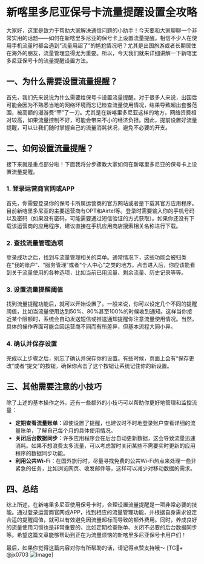 # 新喀里多尼亚保号卡流量提醒设置全攻略

大家好，这里是致力于帮助大家解决通信问题的小助手！今天要和大家聊聊一个非常实用的话题——如何在新喀里多尼亚的保号卡上设置流量提醒。相信不少人在使用手机流量时都会遇到“流量用超了”的尴尬情况吧？尤其是出国旅游或者长期居住在海外的朋友，流量管理显得尤为重要。所以，今天我们就来详细讲解一下新喀里多尼亚保号卡的流量提醒设置方法。

## 一、为什么需要设置流量提醒？

首先，我们先来说说为什么需要给保号卡设置流量提醒。对于很多人来说，出国后可能会因为不熟悉当地的网络环境而忘记检查流量使用情况，结果导致超出套餐范围，被高额的漫游费“宰”了一刀。尤其是在新喀里多尼亚这样的地方，网络资费相对较高，如果流量控制不好，可能会带来不小的经济负担。因此，提前设置好流量提醒，可以让我们随时掌握自己的流量消耗状况，避免不必要的开支。

## 二、如何设置流量提醒？

接下来就是重点部分啦！下面我将分步骤教大家如何在新喀里多尼亚的保号卡上设置流量提醒。

### 1. 登录运营商官网或APP

首先，你需要登录你的保号卡所属运营商的官方网站或者是下载其官方应用程序。目前新喀里多尼亚的主要运营商有OPT和Airtel等。登录时需要输入你的手机号码以及密码（如果没有密码，可能需要通过短信验证的方式获取）。如果你还没有下载该运营商的应用程序，建议直接在手机应用商店搜索相关名称进行下载。

### 2. 查找流量管理选项

登录成功之后，找到与流量管理相关的菜单。通常情况下，这些功能会被归类在“我的账户”、“服务管理”或者“个人中心”之类的地方。点击进入后，你应该能看到关于流量使用的各种选项，比如当前已用流量、剩余流量、历史记录等等。

### 3. 设置流量提醒阈值

找到流量提醒功能后，就可以开始设置了。一般来说，你可以设定几个不同的提醒阈值，比如当流量使用达到50%、80%甚至100%的时候收到通知。这样当你接近某个限额时，系统会自动发送短信或推送通知提醒你注意流量使用情况。当然，具体的操作界面可能会因运营商不同而有所差异，但基本流程大同小异。

### 4. 确认并保存设置

完成以上步骤之后，别忘了确认并保存你的设置。有些时候，页面上会有“保存更改”或者“提交”的按钮，确保你点击了这个按钮让系统记住你的新设置。

## 三、其他需要注意的小技巧

除了上述的基本操作之外，还有一些额外的小技巧可以帮助你更好地管理和监控流量：

- **定期查看流量账单**：即使设置了提醒，也建议时不时地登录账户查看详细的流量账单，了解自己每个月的具体使用情况。
- **关闭后台数据同步**：许多应用程序会在后台自动更新数据，这会导致流量迅速消耗。如果不想浪费太多流量，可以考虑暂时关闭某些不需要实时更新的应用程序的数据同步功能。
- **利用公共Wi-Fi**：在国外旅行时，尽量寻找免费的公共Wi-Fi热点来处理一些非紧急的任务，比如浏览网页、收发邮件等，这样可以减少对移动数据的需求。

## 四、总结

综上所述，在新喀里多尼亚使用保号卡时，合理设置流量提醒是一项非常必要的技能。通过登录运营商官网或APP，找到相应的流量管理功能，并根据自身需求设定合适的提醒阈值，就可以有效避免因流量超标而导致的额外费用。同时，养成良好的流量使用习惯也是非常重要的，比如定期检查账单、关闭不必要的后台数据同步等。希望这篇文章能够帮助到正在为流量烦恼的新喀里多尼亚保号卡用户们！

最后，如果你觉得这篇内容对你有所帮助的话，请记得点赞支持哦～ [TG💪+ @jx0703 ![Image](https://github.com/user-attachments/assets/dbca1d08-cadb-493c-b0ec-ad6f7a83f270)]